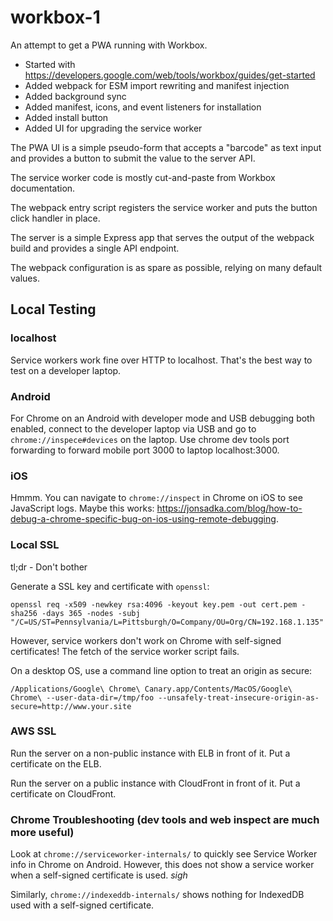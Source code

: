 # workbox-1

An attempt to get a PWA running with Workbox.

* Started with https://developers.google.com/web/tools/workbox/guides/get-started
* Added webpack for ESM import rewriting and manifest injection
* Added background sync
* Added manifest, icons, and event listeners for installation
* Added install button
* Added UI for upgrading the service worker

The PWA UI is a simple pseudo-form that accepts a "barcode" as text input and provides a button to submit the value to the server API.

The service worker code is mostly cut-and-paste from Workbox documentation.

The webpack entry script registers the service worker and puts the button click handler in place.

The server is a simple Express app that serves the output of the webpack build and provides a single API endpoint.

The webpack configuration is as spare as possible, relying on many default values.

## Local Testing

### localhost

Service workers work fine over HTTP to localhost.  That's the best way to test on a developer laptop.

### Android

For Chrome on an Android with developer mode and USB debugging both enabled, connect to the developer laptop via USB and go to `chrome://inspece#devices` on the laptop.  Use chrome dev tools port forwarding to forward mobile port 3000 to laptop localhost:3000.

### iOS

Hmmm.  You can navigate to `chrome://inspect` in Chrome on iOS to see JavaScript logs.  Maybe this works: https://jonsadka.com/blog/how-to-debug-a-chrome-specific-bug-on-ios-using-remote-debugging.

### Local SSL

tl;dr - Don't bother

Generate a SSL key and certificate with `openssl`:

```
openssl req -x509 -newkey rsa:4096 -keyout key.pem -out cert.pem -sha256 -days 365 -nodes -subj "/C=US/ST=Pennsylvania/L=Pittsburgh/O=Company/OU=Org/CN=192.168.1.135"
```

However, service workers don't work on Chrome with self-signed certificates!  The fetch of the service worker script fails.

On a desktop OS, use a command line option to treat an origin as secure:

```
/Applications/Google\ Chrome\ Canary.app/Contents/MacOS/Google\ Chrome\ --user-data-dir=/tmp/foo --unsafely-treat-insecure-origin-as-secure=http://www.your.site
```

### AWS SSL

Run the server on a non-public instance with ELB in front of it.  Put a certificate on the ELB.

Run the server on a public instance with CloudFront in front of it.  Put a certificate on CloudFront.

### Chrome Troubleshooting (dev tools and web inspect are much more useful)

Look at `chrome://serviceworker-internals/` to quickly see Service Worker info in Chrome on Android.  However, this does not show a service worker when a self-signed certificate is used.  *sigh*

Similarly, `chrome://indexeddb-internals/` shows nothing for IndexedDB used with a self-signed certificate.
